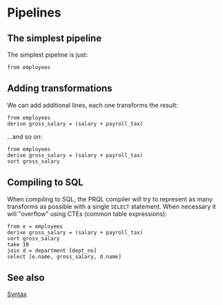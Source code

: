 # Pipelines

## The simplest pipeline

The simplest pipeline is just:

```prql
from employees
```

## Adding transformations

We can add additional lines, each one transforms the result:

```prql
from employees
derive gross_salary = (salary + payroll_tax)
```

...and so on:

```prql
from employees
derive gross_salary = (salary + payroll_tax)
sort gross_salary
```

## Compiling to SQL

When compiling to SQL, the PRQL compiler will try to represent as many
transforms as possible with a single `SELECT` statement. When necessary it will
"overflow" using CTEs (common table expressions):

```prql
from e = employees
derive gross_salary = (salary + payroll_tax)
sort gross_salary
take 10
join d = department [dept_no]
select [e.name, gross_salary, d.name]
```

## See also

[Syntax](./syntax.md)
